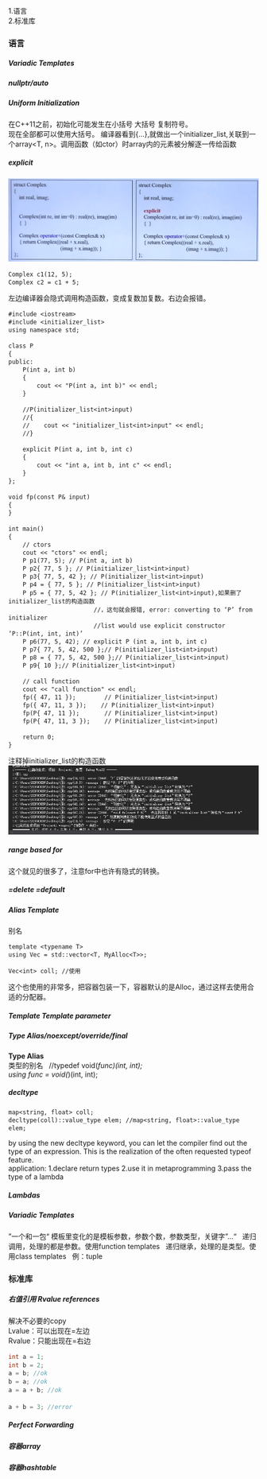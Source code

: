 1.语言  
2.标准库  

### 语言  
##### Variadic Templates  

##### nullptr/auto

##### Uniform Initialization  
在C++11之前，初始化可能发生在小括号 大括号 复制符号。  
现在全部都可以使用大括号。 
编译器看到{...},就做出一个initializer_list<T>,关联到一个array<T, n>。调用函数（如ctor）时array内的元素被分解逐一传给函数  

##### explicit 

![upload successful](../img/pasted-14.png) 
``` 
Complex c1(12, 5);
Complex c2 = c1 + 5;
```

左边编译器会隐式调用构造函数，变成复数加复数。右边会报错。  

```
#include <iostream>
#include <initializer_list>
using namespace std;

class P
{
public:
    P(int a, int b)
    {
        cout << "P(int a, int b)" << endl;
    }

    //P(initializer_list<int>input)
    //{
    //    cout << "initializer_list<int>input" << endl;
    //}

    explicit P(int a, int b, int c)
    {
        cout << "int a, int b, int c" << endl;
    }
};

void fp(const P& input)
{
}

int main()
{
    // ctors
    cout << "ctors" << endl;
    P p1(77, 5); // P(int a, int b)
    P p2{ 77, 5 }; // P(initializer_list<int>input) 
    P p3{ 77, 5, 42 }; // P(initializer_list<int>input) 
    P p4 = { 77, 5 }; // P(initializer_list<int>input) 
    P p5 = { 77, 5, 42 }; // P(initializer_list<int>input),如果删了initializer_list的构造函数
                        //，这句就会报错, error: converting to ‘P’ from initializer
                        //list would use explicit constructor ‘P::P(int, int, int)’
    P p6(77, 5, 42); // explicit P (int a, int b, int c) 
    P p7{ 77, 5, 42, 500 };// P(initializer_list<int>input) 
    P p8 = { 77, 5, 42, 500 };// P(initializer_list<int>input) 
    P p9{ 10 };// P(initializer_list<int>input) 

    // call function
    cout << "call function" << endl;
    fp({ 47, 11 });        // P(initializer_list<int>input)
    fp({ 47, 11, 3 });    // P(initializer_list<int>input)
    fp(P{ 47, 11 });       // P(initializer_list<int>input)
    fp(P{ 47, 11, 3 });    // P(initializer_list<int>input)

    return 0;
}
```

注释掉initializer_list的构造函数
![upload successful](../img/pasted-15.png)  

##### range based for
这个就见的很多了，注意for中也许有隐式的转换。  

##### =delete =default  

##### Alias Template 
别名  

```
template <typename T>  
using Vec = std::vector<T, MyAlloc<T>>;

Vec<int> coll; //使用
```

这个也使用的非常多，把容器包装一下，容器默认的是Alloc，通过这样去使用合适的分配器。  

##### Template Template parameter  

##### Type Alias/noexcept/override/final
**Type Alias**  
类型的别名  
//typedef void(*func)(int, int);  
using func = void(*)(int, int);  

##### decltype
```
map<string, float> coll;
decltype(coll)::value_type elem; //map<string, float>::value_type elem;
```

by using the new decltype keyword, you can let the compiler find out the type of an expression. This is the realization of the often requested typeof feature.  
application: 1.declare return types 2.use it in metaprogramming 3.pass the type of a lambda  

##### Lambdas

##### Variadic Templates
”一个和一包“
模板里变化的是模板参数，参数个数，参数类型，关键字”...“  
递归调用，处理的都是参数。使用function templates  
递归继承，处理的是类型。使用class templates  
例：tuple  


### 标准库  

##### 右值引用 Rvalue references
解决不必要的copy  
Lvalue：可以出现在=左边  
Rvalue：只能出现在=右边  

``` c++
int a = 1;
int b = 2;
a = b; //ok
b = a; //ok
a = a + b; //ok

a + b = 3; //error
```
##### Perfect Forwarding  

##### 容器array

##### 容器hashtable